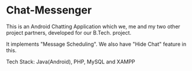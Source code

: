 # Chat-Messenger
This is an Android Chatting Application which we, me and my two other project partners, developed for our B.Tech. project.

It implements "Message Scheduling".
We also have "Hide Chat" feature in this.

Tech Stack: Java(Android), PHP, MySQL and XAMPP
